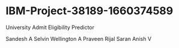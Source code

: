 # IBM-Project-38189-1660374589
University Admit Eligibility Predictor

Sandesh A
Selvin Wellington A
Praveen Rijal
Saran Anish V
